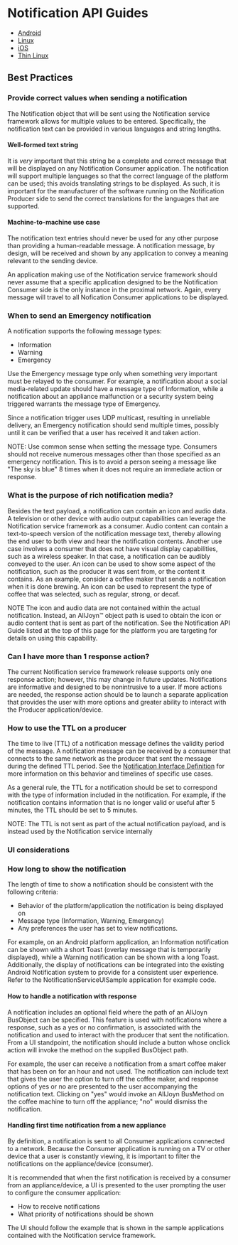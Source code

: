 # Notification API Guides

* [Android][notif-android]
* [Linux][notif-linux]
* [iOS][notif-ios]
* [Thin Linux][notif-thin-linux]


## Best Practices

### Provide correct values when sending a notification

The Notification object that will be sent using the Notification 
service framework allows for multiple values to be entered. 
Specifically, the notification text can be provided in various 
languages and string lengths.

#### Well-formed text string

It is *very* important that this string be a complete and 
correct message that will be displayed on any Notification 
Consumer application. The notification will support multiple 
languages so that the correct language of the platform can 
be used; this avoids translating strings to be displayed. 
As such, it is important for the manufacturer of the software 
running on the Notification Producer side to send the correct 
translations for the languages that are supported.

#### Machine-to-machine use case

The notification text entries should never be used for any 
other purpose than providing a human-readable message. 
A notification message, by design, will be received and 
shown by any application to convey a meaning relevant to the 
sending device.

An application making use of the Notification service framework 
should never assume that a specific application designed to be 
the Notification Consumer side is the only instance in the 
proximal network. Again, every message will travel to all 
Nofication Consumer applications to be displayed.

### When to send an Emergency notification

A notification supports the following message types:

* Information
* Warning
* Emergency

Use the Emergency message type only when something very important 
must be relayed to the consumer. For example, a notification 
about a social media-related update should have a message type 
of Information, while a notification about an appliance malfunction 
or a security system being triggered warrants the message type of Emergency.

Since a notification trigger uses UDP multicast, resulting in 
unreliable delivery, an Emergency notification should send 
multiple times, possibly until it can be verified that a user 
has received it and taken action.

NOTE: Use common sense when setting the message type. Consumers 
should not receive numerous messages other than those specified 
as an emergency notification. This is to avoid a person seeing 
a message like "The sky is blue" 8 times when it does not 
require an immediate action or response.

### What is the purpose of rich notification media?

Besides the text payload, a notification can contain an icon 
and audio data. A television or other device with audio output 
capabilities can leverage the Notification service framework 
as a consumer. Audio content can contain a text-to-speech 
version of the notification message text, thereby allowing 
the end user to both view and hear the notification contents. 
Another use case involves a consumer that does not have visual 
display capabilities, such as a wireless speaker. In that case, 
a notification can be audibly conveyed to the user. An icon 
can be used to show some aspect of the notification, such as 
the producer it was sent from, or the content it contains. 
As an example, consider a coffee maker that sends a notification 
when it is done brewing. An icon can be used to represent 
the type of coffee that was selected, such as regular, strong, or decaf.

NOTE The icon and audio data are not contained within the 
actual notification. Instead, an AllJoyn&trade; object path is used 
to obtain the icon or audio content that is sent as part of 
the notification. See the Notification API Guide listed at 
the top of this page for the platform you are targeting for 
details on using this capability.

### Can I have more than 1 response action?

The current Notification service framework release supports 
only one response action; however, this may change in future 
updates. Notifications are informative and designed to be 
nonintrusive to a user. If more actions are needed, the 
response action should be to launch a separate application 
that provides the user with more options and greater ability 
to interact with the Producer application/device.

### How to use the TTL on a producer

The time to live (TTL) of a notification message defines the 
validity period of the message. A notification message can 
be received by a consumer that connects to the same network 
as the producer that sent the message during the defined TTL 
period. See the [Notification Interface Definition][notification-interface-definition] 
for more information on this behavior and timelines of specific use cases.

As a general rule, the TTL for a notification should be set to correspond 
with the type of information included in the notification. For example, 
if the notification contains information that is no longer valid or 
useful after 5 minutes, the TTL should be set to 5 minutes.

NOTE: The TTL is not sent as part of the actual notification 
payload, and is instead used by the Notification service internally

### UI considerations

### How long to show the notification

The length of time to show a notification should be consistent 
with the following criteria:

* Behavior of the platform/application the notification is 
being displayed on
* Message type (Information, Warning, Emergency)
* Any preferences the user has set to view notifications.

For example, on an Android platform application, an Information 
notification can be shown with a short Toast (overlay message 
that is temporarily displayed), while a Warning notification 
can be shown with a long Toast. Additionally, the display of 
notifications can be integrated into the existing Android 
Notification system to provide for a consistent user experience. 
Refer to the NotificationServiceUISample application for example code.

#### How to handle a notification with response

A notification includes an optional field where the path of 
an AllJoyn BusObject can be specified. This feature is used 
with notifications where a response, such as a yes or no confirmation, 
is associated with the notification and used to interact with the 
producer that sent the notification. From a UI standpoint, the 
notification should include a button whose onclick action will 
invoke the method on the supplied BusObject path.

For example, the user can receive a notification from a smart 
coffee maker that has been on for an hour and not used. The 
notification can include text that gives the user the option 
to turn off the coffee maker, and response options of yes 
or no are presented to the user accompanying the notification 
text. Clicking on "yes" would invoke an AllJoyn BusMethod on 
the coffee machine to turn off the appliance; "no" would dismiss 
the notification.

#### Handling first time notification from a new appliance

By definition, a notification is sent to all Consumer applications 
connected to a network. Because the Consumer application is running 
on a TV or other device that a user is constantly viewing, it is 
important to filter the notifications on the appliance/device (consumer).

It is recommended that when the first notification is received 
by a consumer from an appliance/device, a UI is presented to 
the user prompting the user to configure the consumer application:

* How to receive notifications
* What priority of notifications should be shown
 
The UI should follow the example that is shown in the sample 
applications contained with the Notification service framework.



[notif-android]: /develop/api-guides/notification/android
[notif-linux]: /develop/api-guides/notification/linux
[notif-ios]: /develop/api-guides/notification/ios
[notif-thin-linux]: /develop/api-guides/notification/thin-linux
[notification-interface-definition]: /docs/learn/base-services/notification/interface
